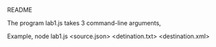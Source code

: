 README

The program lab1.js takes 3 command-line arguments,

Example,
node lab1.js <source.json> <detination.txt> <destination.xml>
